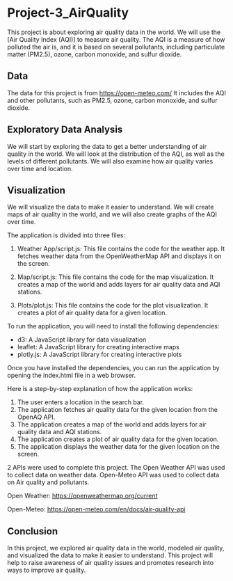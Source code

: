 # Project-3_AirQuality

This project is about exploring air quality data in the world. We will use the [Air Quality Index (AQI)] to measure air quality. The AQI is a measure of how polluted the air is, and it is based on several pollutants, including particulate matter (PM2.5), ozone, carbon monoxide, and sulfur dioxide.

## Data

The data for this project is from https://open-meteo.com/ 
It includes the AQI and other pollutants, such as PM2.5, ozone, carbon monoxide, and sulfur dioxide.

## Exploratory Data Analysis

We will start by exploring the data to get a better understanding of air quality in the world. We will look at the distribution of the AQI, as well as the levels of different pollutants. We will also examine how air quality varies over time and location.

## Visualization

We will visualize the data to make it easier to understand. We will create maps of air quality in the world, and we will also create graphs of the AQI over time.

The application is divided into three files:

1. Weather App/script.js: This file contains the code for the weather app. It fetches weather data from the OpenWeatherMap API and displays it on the screen.

2. Map/script.js: This file contains the code for the map visualization. It creates a map of the world and adds layers for air quality data and AQI stations.

3. Plots/plot.js: This file contains the code for the plot visualization. It creates a plot of air quality data for a given location.

To run the application, you will need to install the following dependencies:

* d3: A JavaScript library for data visualization
* leaflet: A JavaScript library for creating interactive maps
* plotly.js: A JavaScript library for creating interactive plots

Once you have installed the dependencies, you can run the application by opening the index.html file in a web browser.

Here is a step-by-step explanation of how the application works:

1. The user enters a location in the search bar.
2. The application fetches air quality data for the given location from the OpenAQ API.
3. The application creates a map of the world and adds layers for air quality data and AQI stations.
4. The application creates a plot of air quality data for the given location.
5. The application displays the weather data for the given location on the screen.

2 APIs were used to complete this project. The Open Weather API was used to collect data on weather data. Open-Meteo API was used to collect data on Air quality and pollutants. 

Open Weather: https://openweathermap.org/current

Open-Meteo: https://open-meteo.com/en/docs/air-quality-api

## Conclusion

In this project, we explored air quality data in the world, modeled air quality, and visualized the data to make it easier to understand. This project will help to raise awareness of air quality issues and promotes research into ways to improve air quality.
